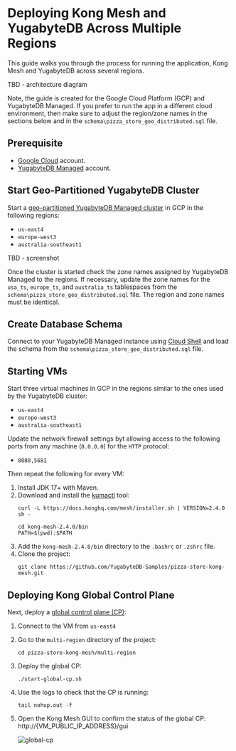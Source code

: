 # Deploying Kong Mesh and YugabyteDB Across Multiple Regions

This guide walks you through the process for running the application, Kong Mesh and YugabyteDB across several regions.

TBD - architecture diagram

Note, the guide is created for the Google Cloud Platform (GCP) and YugabyteDB Managed. If you prefer to run the app in a different cloud environment, 
then make sure to adjust the region/zone names in the sections below and in the `schema\pizza_store_geo_distributed.sql` file.

## Prerequisite

* [Google Cloud](http://console.cloud.google.com/) account.
* [YugabyteDB Managed](http://cloud.yugabyte.com) account.

## Start Geo-Partitioned YugabyteDB Cluster

Start a [geo-partitioned YugabyteDB Managed cluster](https://docs.yugabyte.com/preview/yugabyte-cloud/cloud-basics/create-clusters/create-clusters-geopartition/) in GCP in the following regions:

* `us-east4`
* `europe-west3`
* `australia-southeast1`

TBD - screenshot

Once the cluster is started check the zone names assigned by YugabyteDB Managed to the regions. If necessary, update the zone names for the `usa_ts`, `europe_ts`, and `australia_ts` tablespaces from the `schema\pizza_store_geo_distributed.sql` file. The region and zone names must be identical.

## Create Database Schema

Connect to your YugabyteDB Managed instance using [Cloud Shell](https://docs.yugabyte.com/preview/yugabyte-cloud/cloud-connect/connect-cloud-shell/) and load the schema from the `schema\pizza_store_geo_distributed.sql` file.

## Starting VMs

Start three virtual machines in GCP in the regions similar to the ones used by the YugabyteDB cluster:
* `us-east4`
* `europe-west3`
* `australia-southeast1`

Update the network firewall settings byt allowing access to the following ports from any machine (`0.0.0.0`) for the `HTTP` protocol:
* `8080,5681`

Then repeat the following for every VM:

1. Install JDK 17+ with Maven.
2. Download and install the [kumactl](https://docs.konghq.com/mesh/2.4.x/production/install-kumactl/) tool:
    ```shell
    curl -L https://docs.konghq.com/mesh/installer.sh | VERSION=2.4.0 sh -

    cd kong-mesh-2.4.0/bin
    PATH=$(pwd):$PATH
    ```
3. Add the `kong-mesh-2.4.0/bin` directory to the `.bashrc` or `.zshrc` file.
4. Clone the project:
    ```shell
    git clone https://github.com/YugabyteDB-Samples/pizza-store-kong-mesh.git
    ```

## Deploying Kong Global Control Plane

Next, deploy a [global control plane (CP)](https://docs.konghq.com/mesh/2.4.x/production/cp-deployment/multi-zone/):

1. Connect to the VM from `us-east4` 
2. Go to the `multi-region` directory of the project:
    ```shell
    cd pizza-store-kong-mesh/multi-region
    ```
3. Deploy the global CP:
    ```shell
    ./start-global-cp.sh 
    ```
4. Use the logs to check that the CP is running:
    ```shell
    tail nohup.out -f
    ```
5. Open the Kong Mesh GUI to confirm the status of the global CP:
    http://{VM_PUBLIC_IP_ADDRESS}/gui
    
    ![global-cp](https://github.com/YugabyteDB-Samples/pizza-store-kong-mesh/assets/1537233/604cb292-701d-409e-a3cc-56ed0a9ec9eb)

    




    
